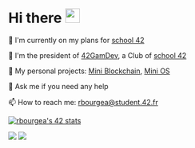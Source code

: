 <h1>Hi there <img src="https://github.com/TheDudeThatCode/TheDudeThatCode/blob/master/Assets/Hi.gif" width="29px"></h1>

🔭 I'm currently on my plans for [school 42](https://42.fr/)

👾 I'm the president of [42GamDev](https://42gamedev.fr/), a Club of [school 42](https://42.fr/)

💾 My personal projects: [Mini Blockchain](https://github.com/krolhm/blockchain), [Mini OS](https://github.com/krolhm/rbOS)

💬 Ask me if you need any help

📫 How to reach me: rbourgea@student.42.fr

[![rbourgea's 42 stats](https://badge42.vercel.app/api/v2/cl2vuzbnt001109icb9nsjp96/stats?cursusId=21&coalitionId=48)](https://github.com/JaeSeoKim/badge42)

<img src="https://github-readme-stats.vercel.app/api?username=rbourgeat&count_private=true&show_icons=true&theme=jolly">

<img src="https://github-readme-stats.vercel.app/api/top-langs/?username=rbourgeat&layout=compact&theme=jolly">
